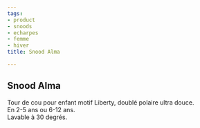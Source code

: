 ```yaml
---
tags:
- product
- snoods
- echarpes
- femme
- hiver
title: Snood Alma

---
```

## Snood Alma

Tour de cou pour enfant motif Liberty, doublé polaire ultra douce.   
En 2-5 ans ou 6-12 ans.  
Lavable à 30 degrés.